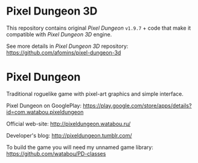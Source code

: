 Pixel Dungeon 3D
=============
This repository contains original *Pixel Dungeon* `v1.9.7` + code that make it compatible with *Pixel Dungeon 3D* engine.

See more details in *Pixel Dungeon 3D* repository:
https://github.com/afomins/pixel-dungeon-3d

Pixel Dungeon
=============

Traditional roguelike game with pixel-art graphics and simple interface.

Pixel Dungeon on GooglePlay: 
https://play.google.com/store/apps/details?id=com.watabou.pixeldungeon

Official web-site: 
http://pixeldungeon.watabou.ru/

Developer's blog: 
http://pixeldungeon.tumblr.com/

To build the game you will need my unnamed game library:
https://github.com/watabou/PD-classes

